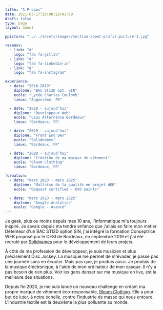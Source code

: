 ```yaml
---
title: "A Propos"
date: 2021-03-17T20:08:22+01:00
draft: false
type: page
layout: about

ppicture: "../../assets/images/section-about-profil-picture-1.jpg"

reseaux:
  - link: "#"
    logo: "fab fa-gitlab"
  - link: "#"
    logo: "fab fa-linkedin-in"
  - link: "#"
    logo: "fab fa-instagram"

experience:
  - date: "2016-2019"
    diplome: "BAC STI2D opt. SIN"
    ecole: "Lycée Charles Coulomb"
    lieux: "Angoulême, FR"

  - date: "2019 - aujoud’hui"
    diplome: "Developpeur Web"
    ecole: "CESI Alternance Bordeaux"
    lieux: "Bordeaux, FR"

  - date: "2019 - aujoud’hui"
    diplome: "Front End Dev"
    ecole: "Solidnames"
    lieux: "Bordeaux, FR"

  - date: "2020 - aujoud’hui"
    diplome: "Création de ma marque de vêtement"
    ecole: "Bloom Clothing"
    lieux: "Bordeaux, FR"

formation:
  - date: "mars 2020 - mars 2025"
    diplome: "Maîtrise de la qualité en projet WEB"
    ecole: "Opquast certified - 690 points"

  - date: "mars 2020 - mars 2025"
    diplome: "Google Analytics"
    ecole: "Google - Avancé"
---
```


Je geek, plus ou moins depuis mes 10 ans, l'informatique m'a toujours inspiré. Je savais depuis ma tendre enfance que j'allais en faire mon métier. Détenteur d'un BAC STI2D option SIN, j'ai intégré la formation Conceptrice WEB proposé par le CESI de Bordeaux, en septembre 2019 et j'ai été recruté par [Solidnames](https://solidnames.fr/) pour le développement de leurs projets.

À côté de ma profession de développeur, je suis musicien et plus précisément Disc Jockey. La musique me permet de m'évader, je passe pas une journée sans en écouter. Mais pas que, je produis aussi. Je produis de la musique électronique, à l'aide de mon ordinateur de mon casque. Il n'y a pas besoin de rien plus. Voir les gens danser sur ma musique en live, est la meilleure des situations.

Depuis fin 2020, je me suis lancé un nouveau challenge en créant ma propre marque de vêtement éco-responsable, [Bloom Clothing](https://bloom-clothing.fr/). Elle a pour but de luter, à notre échelle, contre l'industrie de masse qui nous entoure. L'industrie textile est la deuxième la plus polluante au monde.
